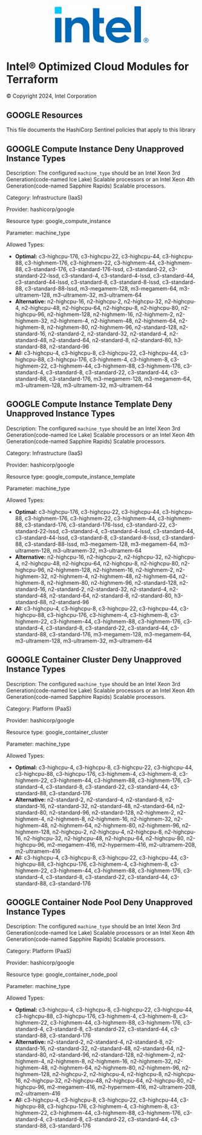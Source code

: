 <p align="center">
  <img src="./images/logo-classicblue-800px.png" alt="Intel Logo" width="250"/>
</p>

# Intel® Optimized Cloud Modules for Terraform  

© Copyright 2024, Intel Corporation

## GOOGLE Resources

This file documents the HashiCorp Sentinel policies that apply to this library

## GOOGLE Compute Instance Deny Unapproved Instance Types

Description: The configured `machine_type` should be an Intel Xeon 3rd Generation(code-named Ice Lake) Scalable processors or an Intel Xeon 4th Generation(code-named Sapphire Rapids) Scalable processors.

Category: Infrastructure (IaaS)

Provider: hashicorp/google

Resource type: google_compute_instance

Parameter: machine_type

Allowed Types:

- **Optimal:** c3-highcpu-176, c3-highcpu-22, c3-highcpu-44, c3-highcpu-88, c3-highmem-176, c3-highmem-22, c3-highmem-44, c3-highmem-88, c3-standard-176, c3-standard-176-lssd, c3-standard-22, c3-standard-22-lssd, c3-standard-4, c3-standard-4-lssd, c3-standard-44, c3-standard-44-lssd, c3-standard-8, c3-standard-8-lssd, c3-standard-88, c3-standard-88-lssd, m3-megamem-128, m3-megamem-64, m3-ultramem-128, m3-ultramem-32, m3-ultramem-64
- **Alternative:** n2-highcpu-16, n2-highcpu-2, n2-highcpu-32, n2-highcpu-4, n2-highcpu-48, n2-highcpu-64, n2-highcpu-8, n2-highcpu-80, n2-highcpu-96, n2-highmem-128, n2-highmem-16, n2-highmem-2, n2-highmem-32, n2-highmem-4, n2-highmem-48, n2-highmem-64, n2-highmem-8, n2-highmem-80, n2-highmem-96, n2-standard-128, n2-standard-16, n2-standard-2, n2-standard-32, n2-standard-4, n2-standard-48, n2-standard-64, n2-standard-8, n2-standard-80, h3-standard-88, n2-standard-96
- **AI:** c3-highcpu-4, c3-highcpu-8, c3-highcpu-22, c3-highcpu-44, c3-highcpu-88, c3-highcpu-176, c3-highmem-4, c3-highmem-8, c3-highmem-22, c3-highmem-44, c3-highmem-88, c3-highmem-176, c3-standard-4, c3-standard-8, c3-standard-22, c3-standard-44, c3-standard-88, c3-standard-176, m3-megamem-128, m3-megamem-64, m3-ultramem-128, m3-ultramem-32, m3-ultramem-64

## GOOGLE Compute Instance Template Deny Unapproved Instance Types

Description: The configured `machine_type` should be an Intel Xeon 3rd Generation(code-named Ice Lake) Scalable processors or an Intel Xeon 4th Generation(code-named Sapphire Rapids) Scalable processors.

Category: Infrastructure (IaaS)

Provider: hashicorp/google

Resource type: google_compute_instance_template

Parameter: machine_type

Allowed Types:

- **Optimal:** c3-highcpu-176, c3-highcpu-22, c3-highcpu-44, c3-highcpu-88, c3-highmem-176, c3-highmem-22, c3-highmem-44, c3-highmem-88, c3-standard-176, c3-standard-176-lssd, c3-standard-22, c3-standard-22-lssd, c3-standard-4, c3-standard-4-lssd, c3-standard-44, c3-standard-44-lssd, c3-standard-8, c3-standard-8-lssd, c3-standard-88, c3-standard-88-lssd, m3-megamem-128, m3-megamem-64, m3-ultramem-128, m3-ultramem-32, m3-ultramem-64
- **Alternative:** n2-highcpu-16, n2-highcpu-2, n2-highcpu-32, n2-highcpu-4, n2-highcpu-48, n2-highcpu-64, n2-highcpu-8, n2-highcpu-80, n2-highcpu-96, n2-highmem-128, n2-highmem-16, n2-highmem-2, n2-highmem-32, n2-highmem-4, n2-highmem-48, n2-highmem-64, n2-highmem-8, n2-highmem-80, n2-highmem-96, n2-standard-128, n2-standard-16, n2-standard-2, n2-standard-32, n2-standard-4, n2-standard-48, n2-standard-64, n2-standard-8, n2-standard-80, h3-standard-88, n2-standard-96
- **AI:** c3-highcpu-4, c3-highcpu-8, c3-highcpu-22, c3-highcpu-44, c3-highcpu-88, c3-highcpu-176, c3-highmem-4, c3-highmem-8, c3-highmem-22, c3-highmem-44, c3-highmem-88, c3-highmem-176, c3-standard-4, c3-standard-8, c3-standard-22, c3-standard-44, c3-standard-88, c3-standard-176, m3-megamem-128, m3-megamem-64, m3-ultramem-128, m3-ultramem-32, m3-ultramem-64

## GOOGLE Container Cluster Deny Unapproved Instance Types

Description: The configured `machine_type` should be an Intel Xeon 3rd Generation(code-named Ice Lake) Scalable processors or an Intel Xeon 4th Generation(code-named Sapphire Rapids) Scalable processors.

Category: Platform (PaaS)

Provider: hashicorp/google

Resource type: google_container_cluster

Parameter: machine_type

Allowed Types:

- **Optimal:** c3-highcpu-4, c3-highcpu-8, c3-highcpu-22, c3-highcpu-44, c3-highcpu-88, c3-highcpu-176, c3-highmem-4, c3-highmem-8, c3-highmem-22, c3-highmem-44, c3-highmem-88, c3-highmem-176, c3-standard-4, c3-standard-8, c3-standard-22, c3-standard-44, c3-standard-88, c3-standard-176
- **Alternative:** n2-standard-2, n2-standard-4, n2-standard-8, n2-standard-16, n2-standard-32, n2-standard-48, n2-standard-64, n2-standard-80, n2-standard-96, n2-standard-128, n2-highmem-2, n2-highmem-4, n2-highmem-8, n2-highmem-16, n2-highmem-32, n2-highmem-48, n2-highmem-64, n2-highmem-80, n2-highmem-96, n2-highmem-128, n2-highcpu-2, n2-highcpu-4, n2-highcpu-8, n2-highcpu-16, n2-highcpu-32, n2-highcpu-48, n2-highcpu-64, n2-highcpu-80, n2-highcpu-96, m2-megamem-416, m2-hypermem-416, m2-ultramem-208, m2-ultramem-416
- **AI:** c3-highcpu-4, c3-highcpu-8, c3-highcpu-22, c3-highcpu-44, c3-highcpu-88, c3-highcpu-176, c3-highmem-4, c3-highmem-8, c3-highmem-22, c3-highmem-44, c3-highmem-88, c3-highmem-176, c3-standard-4, c3-standard-8, c3-standard-22, c3-standard-44, c3-standard-88, c3-standard-176

## GOOGLE Container Node Pool Deny Unapproved Instance Types

Description: The configured `machine_type` should be an Intel Xeon 3rd Generation(code-named Ice Lake) Scalable processors or an Intel Xeon 4th Generation(code-named Sapphire Rapids) Scalable processors.

Category: Platform (PaaS)

Provider: hashicorp/google

Resource type: google_container_node_pool

Parameter: machine_type

Allowed Types:

- **Optimal:** c3-highcpu-4, c3-highcpu-8, c3-highcpu-22, c3-highcpu-44, c3-highcpu-88, c3-highcpu-176, c3-highmem-4, c3-highmem-8, c3-highmem-22, c3-highmem-44, c3-highmem-88, c3-highmem-176, c3-standard-4, c3-standard-8, c3-standard-22, c3-standard-44, c3-standard-88, c3-standard-176
- **Alternative:** n2-standard-2, n2-standard-4, n2-standard-8, n2-standard-16, n2-standard-32, n2-standard-48, n2-standard-64, n2-standard-80, n2-standard-96, n2-standard-128, n2-highmem-2, n2-highmem-4, n2-highmem-8, n2-highmem-16, n2-highmem-32, n2-highmem-48, n2-highmem-64, n2-highmem-80, n2-highmem-96, n2-highmem-128, n2-highcpu-2, n2-highcpu-4, n2-highcpu-8, n2-highcpu-16, n2-highcpu-32, n2-highcpu-48, n2-highcpu-64, n2-highcpu-80, n2-highcpu-96, m2-megamem-416, m2-hypermem-416, m2-ultramem-208, m2-ultramem-416
- **AI:** c3-highcpu-4, c3-highcpu-8, c3-highcpu-22, c3-highcpu-44, c3-highcpu-88, c3-highcpu-176, c3-highmem-4, c3-highmem-8, c3-highmem-22, c3-highmem-44, c3-highmem-88, c3-highmem-176, c3-standard-4, c3-standard-8, c3-standard-22, c3-standard-44, c3-standard-88, c3-standard-176

